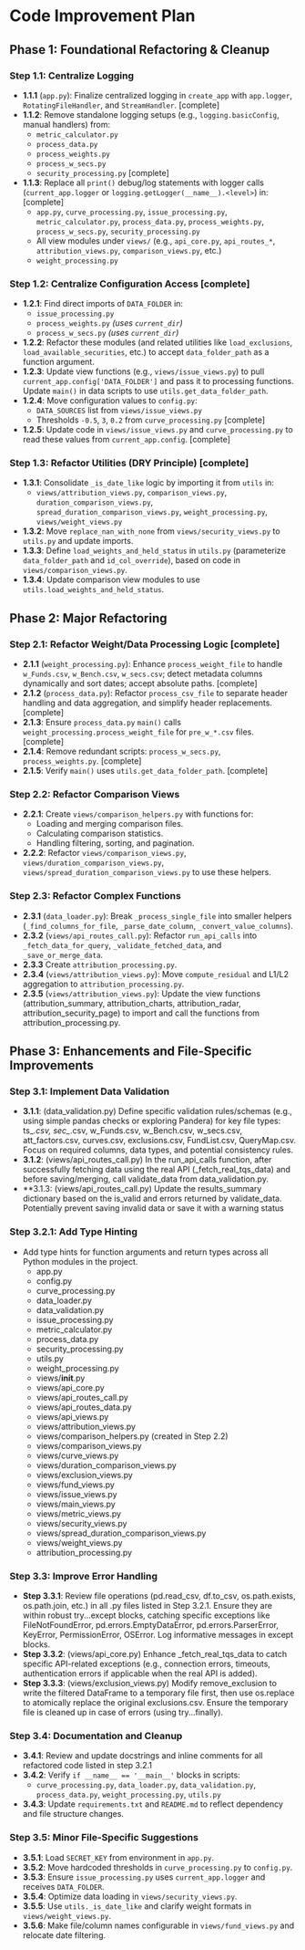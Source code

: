 # Code Improvement Plan

## Phase 1: Foundational Refactoring & Cleanup

### Step 1.1: Centralize Logging
- **1.1.1** (`app.py`): Finalize centralized logging in `create_app` with `app.logger`, `RotatingFileHandler`, and `StreamHandler`. [complete]
- **1.1.2**: Remove standalone logging setups (e.g., `logging.basicConfig`, manual handlers) from:
  - `metric_calculator.py`
  - `process_data.py`
  - `process_weights.py`
  - `process_w_secs.py`
  - `security_processing.py` [complete]
- **1.1.3**: Replace all `print()` debug/log statements with logger calls (`current_app.logger` or `logging.getLogger(__name__).<level>`) in: [complete]
  - `app.py`, `curve_processing.py`, `issue_processing.py`, `metric_calculator.py`, `process_data.py`, `process_weights.py`, `process_w_secs.py`, `security_processing.py`
  - All view modules under `views/` (e.g., `api_core.py`, `api_routes_*`, `attribution_views.py`, `comparison_views.py`, etc.)
  - `weight_processing.py`

### Step 1.2: Centralize Configuration Access [complete]
- **1.2.1**: Find direct imports of `DATA_FOLDER` in:
  - `issue_processing.py`
  - `process_weights.py` *(uses `current_dir`)*
  - `process_w_secs.py` *(uses `current_dir`)*
- **1.2.2**: Refactor these modules (and related utilities like `load_exclusions`, `load_available_securities`, etc.) to accept `data_folder_path` as a function argument.
- **1.2.3**: Update view functions (e.g., `views/issue_views.py`) to pull `current_app.config['DATA_FOLDER']` and pass it to processing functions. Update `main()` in data scripts to use `utils.get_data_folder_path`.
- **1.2.4**: Move configuration values to `config.py`:
  - `DATA_SOURCES` list from `views/issue_views.py`
  - Thresholds `-0.5`, `3`, `0.2` from `curve_processing.py` [complete]
- **1.2.5**: Update code in `views/issue_views.py` and `curve_processing.py` to read these values from `current_app.config`. [complete]

### Step 1.3: Refactor Utilities (DRY Principle) [complete]
- **1.3.1**: Consolidate `_is_date_like` logic by importing it from `utils` in:
  - `views/attribution_views.py`, `comparison_views.py`, `duration_comparison_views.py`, `spread_duration_comparison_views.py`, `weight_processing.py`, `views/weight_views.py`
- **1.3.2**: Move `replace_nan_with_none` from `views/security_views.py` to `utils.py` and update imports.
- **1.3.3**: Define `load_weights_and_held_status` in `utils.py` (parameterize `data_folder_path` and `id_col_override`), based on code in `views/comparison_views.py`.
- **1.3.4**: Update comparison view modules to use `utils.load_weights_and_held_status`.

## Phase 2: Major Refactoring

### Step 2.1: Refactor Weight/Data Processing Logic [complete]
- **2.1.1** (`weight_processing.py`): Enhance `process_weight_file` to handle `w_Funds.csv`, `w_Bench.csv`, `w_secs.csv`; detect metadata columns dynamically and sort dates; accept absolute paths. [complete]
- **2.1.2** (`process_data.py`): Refactor `process_csv_file` to separate header handling and data aggregation, and simplify header replacements. [complete]
- **2.1.3**: Ensure `process_data.py` `main()` calls `weight_processing.process_weight_file` for `pre_w_*.csv` files. [complete]
- **2.1.4**: Remove redundant scripts: `process_w_secs.py`, `process_weights.py`. [complete]
- **2.1.5**: Verify `main()` uses `utils.get_data_folder_path`. [complete]

### Step 2.2: Refactor Comparison Views
- **2.2.1**: Create `views/comparison_helpers.py` with functions for:
  - Loading and merging comparison files.
  - Calculating comparison statistics.
  - Handling filtering, sorting, and pagination.
- **2.2.2**: Refactor `views/comparison_views.py`, `views/duration_comparison_views.py`, `views/spread_duration_comparison_views.py` to use these helpers.

### Step 2.3: Refactor Complex Functions
- **2.3.1** (`data_loader.py`): Break `_process_single_file` into smaller helpers (`_find_columns_for_file`, `_parse_date_column`, `_convert_value_columns`).
- **2.3.2** (`views/api_routes_call.py`): Refactor `run_api_calls` into `_fetch_data_for_query`, `_validate_fetched_data`, and `_save_or_merge_data`.
- **2.3.3** Create `attribution_processing.py`.
- **2.3.4** (`views/attribution_views.py`): Move `compute_residual` and L1/L2 aggregation to `attribution_processing.py`.
- **2.3.5** (`views/attribution_views.py`): Update the view functions (attribution_summary, attribution_charts, attribution_radar, attribution_security_page) to import and call the functions from attribution_processing.py.

## Phase 3: Enhancements and File-Specific Improvements

### Step 3.1: Implement Data Validation
- **3.1.1**: (data_validation.py) Define specific validation rules/schemas (e.g., using simple pandas checks or exploring Pandera) for key file types: ts_*.csv, sec_*.csv, w_Funds.csv, w_Bench.csv, w_secs.csv, att_factors.csv, curves.csv, exclusions.csv, FundList.csv, QueryMap.csv. Focus on required columns, data types, and potential consistency rules.
- **3.1.2**: (views/api_routes_call.py) In the run_api_calls function, after successfully fetching data using the real API (_fetch_real_tqs_data) and before saving/merging, call validate_data from data_validation.py.
- **3.1.3: (views/api_routes_call.py) Update the results_summary dictionary based on the is_valid and errors returned by validate_data. Potentially prevent saving invalid data or save it with a warning status

### Step 3.2.1: Add Type Hinting
- Add type hints for function arguments and return types across all Python modules in the project.
    - app.py
    - config.py
    - curve_processing.py
    - data_loader.py
    - data_validation.py
    - issue_processing.py
    - metric_calculator.py
    - process_data.py
    - security_processing.py
    - utils.py
    - weight_processing.py
    - views/__init__.py
    - views/api_core.py
    - views/api_routes_call.py
    - views/api_routes_data.py
    - views/api_views.py
    - views/attribution_views.py
    - views/comparison_helpers.py (created in Step 2.2)
    - views/comparison_views.py
    - views/curve_views.py
    - views/duration_comparison_views.py
    - views/exclusion_views.py
    - views/fund_views.py
    - views/issue_views.py
    - views/main_views.py
    - views/metric_views.py
    - views/security_views.py
    - views/spread_duration_comparison_views.py
    - views/weight_views.py
    - attribution_processing.py



### Step 3.3: Improve Error Handling
- **Step 3.3.1**: Review file operations (pd.read_csv, df.to_csv, os.path.exists, os.path.join, etc.) in all .py files listed in Step 3.2.1. Ensure they are within robust try...except blocks, catching specific exceptions like FileNotFoundError, pd.errors.EmptyDataError, pd.errors.ParserError, KeyError, PermissionError, OSError. Log informative messages in except blocks.
- **Step 3.3.2**: (views/api_core.py) Enhance _fetch_real_tqs_data to catch specific API-related exceptions (e.g., connection errors, timeouts, authentication errors if applicable when the real API is added).
- **Step 3.3.3**: (views/exclusion_views.py) Modify remove_exclusion to write the filtered DataFrame to a temporary file first, then use os.replace to atomically replace the original exclusions.csv. Ensure the temporary file is cleaned up in case of errors (using try...finally).

### Step 3.4: Documentation and Cleanup
- **3.4.1**: Review and update docstrings and inline comments for all refactored code listed in step 3.2.1
- **3.4.2**: Verify `if __name__ == '__main__'` blocks in scripts:
  - `curve_processing.py`, `data_loader.py`, `data_validation.py`, `process_data.py`, `weight_processing.py`, `utils.py`
- **3.4.3**: Update `requirements.txt` and `README.md` to reflect dependency and file structure changes.

### Step 3.5: Minor File-Specific Suggestions
- **3.5.1**: Load `SECRET_KEY` from environment in `app.py`.
- **3.5.2**: Move hardcoded thresholds in `curve_processing.py` to `config.py`.
- **3.5.3**: Ensure `issue_processing.py` uses `current_app.logger` and receives `DATA_FOLDER`.
- **3.5.4**: Optimize data loading in `views/security_views.py`.
- **3.5.5**: Use `utils._is_date_like` and clarify weight formats in `views/weight_views.py`.
- **3.5.6**: Make file/column names configurable in `views/fund_views.py` and relocate date filtering.